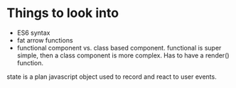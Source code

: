 # Things to look into
- ES6 syntax
- fat arrow functions
- functional component vs. class based component. functional is super simple, then a class component is more complex. Has to have a render() function.

state is a plan javascript object used to record and react to user events.